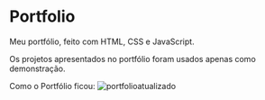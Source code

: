 # Portfolio
 Meu portfólio, feito com HTML, CSS e JavaScript.
    
 Os projetos apresentados no portfólio foram usados apenas como demonstração.
 
Como o Portfólio ficou:
![portfolioatualizado](https://github.com/EduardaSantosDiniz/Portfolio/assets/141766958/62c53db8-911b-48a2-a5a4-11b8766dfbc3)







